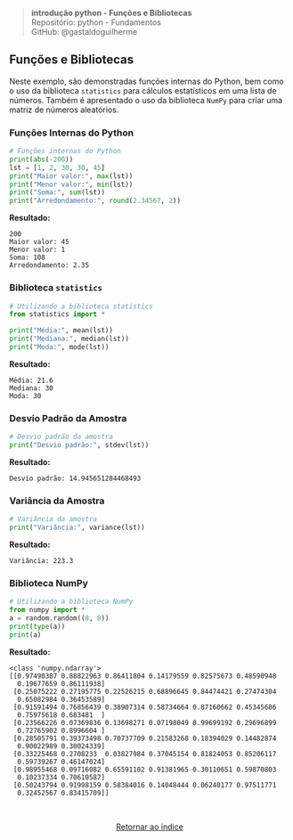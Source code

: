 >**introdução python - Funções e Bibliotecas**    
> Repositório: python - Fundamentos  
> GitHub: @gastaldoguilherme
&nbsp;

## Funções e Bibliotecas

Neste exemplo, são demonstradas funções internas do Python, bem como o uso da biblioteca `statistics` para cálculos estatísticos em uma lista de números. Também é apresentado o uso da biblioteca `NumPy` para criar uma matriz de números aleatórios.



### Funções Internas do Python

```python
# Funções internas do Python
print(abs(-200))
lst = [1, 2, 30, 30, 45]
print("Maior valor:", max(lst))
print("Menor valor:", min(lst))
print("Soma:", sum(lst))
print("Arredondamento:", round(2.34567, 2))
```

**Resultado:**
```
200
Maior valor: 45
Menor valor: 1
Soma: 108
Arredondamento: 2.35
```

### Biblioteca `statistics`

```python
# Utilizando a biblioteca statistics
from statistics import *

print("Média:", mean(lst))
print("Mediana:", median(lst))
print("Moda:", mode(lst))
```

**Resultado:**
```
Média: 21.6
Mediana: 30
Moda: 30
```

### Desvio Padrão da Amostra

```python
# Desvio padrão da amostra
print("Desvio padrão:", stdev(lst))
```

**Resultado:**
```
Desvio padrão: 14.945651284468493
```

### Variância da Amostra

```python
# Variância da amostra
print("Variância:", variance(lst))
```

**Resultado:**
```
Variância: 223.3
```

### Biblioteca NumPy

```python
# Utilizando a biblioteca NumPy
from numpy import *
a = random.random((8, 8))
print(type(a))
print(a)
```

**Resultado:**
```
<class 'numpy.ndarray'>
[[0.97490387 0.88822963 0.86411804 0.14179559 0.82575673 0.48590948
  0.19677659 0.86111938]
 [0.25075222 0.27195775 0.22526215 0.68896645 0.84474421 0.27474304
  0.65082984 0.36453589]
 [0.91591494 0.76856439 0.38907314 0.58734664 0.87160662 0.45345686
  0.75975618 0.683481  ]
 [0.23566226 0.07369836 0.13698271 0.07198049 0.99699192 0.29696899
  0.72765902 0.8996604 ]
 [0.28505791 0.39373498 0.70737709 0.21583268 0.18394029 0.14482874
  0.90022989 0.30024339]
 [0.33225468 0.2708233  0.03827984 0.37045154 0.81824053 0.85206117
  0.59739267 0.46147024]
 [0.98955468 0.09716082 0.65591102 0.91381965 0.30110651 0.59870803
  0.10237334 0.70610587]
 [0.50243794 0.91998159 0.58384016 0.14048444 0.06240177 0.97511771
  0.32452567 0.83415709]]
```



&nbsp;

<div align="center">
   
[Retornar ao índice](/README.md)

</div>
